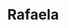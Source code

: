 ---
title: Rafaela
date: 
draft: false

# descripcion
description : Pulsera de plata 925 y microcubic

materials: Plata 925

color: Plateado

dimensions: 21cm largo

code: 03-21-0527

type: "Pulseras"

categories: []

price: $5.080,00

price_eftvo: $4.320,00

# Images
# first image will be shown in the product page
images:
  # - image: "images/path_to_image"
  # La ubicacion de las imagenes es imagenes/Pulseras/Pulseras.Microcubic/03-21-0527-rafaela
  - image: "./images/pulseras/microcubic/03-21-0527.JPG"
---